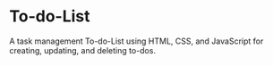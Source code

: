 # To-do-List
A task management To-do-List using HTML, CSS, and JavaScript for creating, updating, and deleting to-dos.
